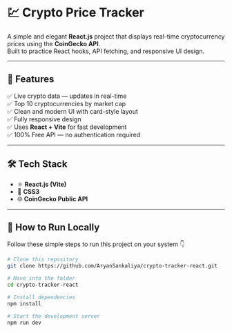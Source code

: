 # 💹 Crypto Price Tracker  

A simple and elegant **React.js** project that displays real-time cryptocurrency prices using the **CoinGecko API**.  
Built to practice React hooks, API fetching, and responsive UI design.  

---

## 🚀 Features  

✅ Live crypto data — updates in real-time  
✅ Top 10 cryptocurrencies by market cap  
✅ Clean and modern UI with card-style layout  
✅ Fully responsive design  
✅ Uses **React + Vite** for fast development  
✅ 100% Free API — no authentication required  

---

## 🛠️ Tech Stack  

- ⚛️ **React.js (Vite)**  
- 🎨 **CSS3**  
- 🌐 **CoinGecko Public API**  

---

## 🧠 How to Run Locally  

Follow these simple steps to run this project on your system 👇

```bash
# Clone this repository
git clone https://github.com/AryanSankaliya/crypto-tracker-react.git

# Move into the folder
cd crypto-tracker-react

# Install dependencies
npm install

# Start the development server
npm run dev

